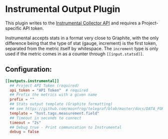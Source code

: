 # Instrumental Output Plugin

This plugin writes to the [Instrumental Collector API](https://instrumentalapp.com/docs/tcp-collector)
and requires a Project-specific API token.

Instrumental accepts stats in a format very close to Graphite, with the only difference being that
the type of stat (gauge, increment) is the first token, separated from the metric itself
by whitespace. The `increment` type is only used if the metric comes in as a counter through `[[input.statsd]]`.

## Configuration:

```toml
[[outputs.instrumental]]
  ## Project API Token (required)
  api_token = "API Token"  # required
  ## Prefix the metrics with a given name
  prefix = ""
  ## Stats output template (Graphite formatting)
  ## see https://github.com/moonfrog/telegraf/blob/master/docs/DATA_FORMATS_OUTPUT.md#graphite
  template = "host.tags.measurement.field"
  ## Timeout in seconds to connect
  timeout = "2s"
  ## Debug true - Print communcation to Instrumental
  debug = false
```
